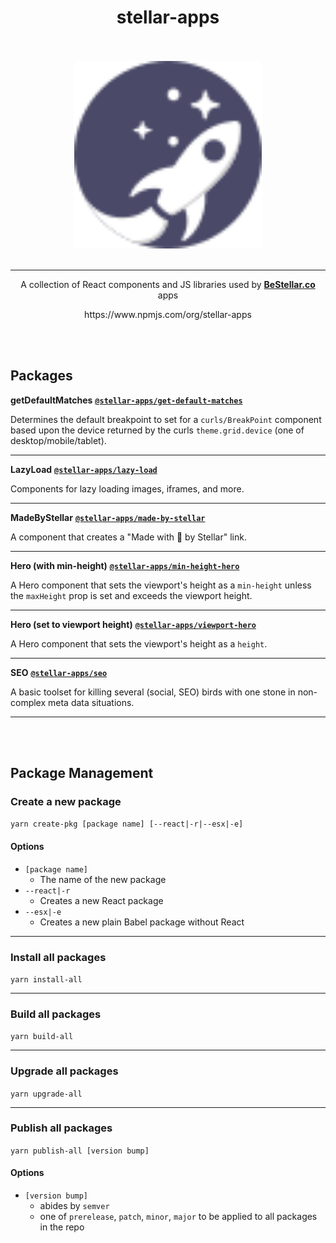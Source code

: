 <h1 align=center>
  stellar-apps  
</h1>

<p align=center>
  <br/>
  <br/>
  <img src='assets/Icon-FullColor.svg' width='300' height='300' alt='Stellar Apps'/>
  <br/>
  <br/>
</p>

______

<p align=center>
  A collection of React components and JS libraries used by <a href='https://BeStellar.co'><b>BeStellar.co</b></a> apps
</p>

<p align=center>
https://www.npmjs.com/org/stellar-apps
</p>

<br/><br/>

## Packages

**getDefaultMatches** [**`@stellar-apps/get-default-matches`**](./packages/get-default-matches)

Determines the default breakpoint to set for a `curls/BreakPoint` component based upon the
device returned by the curls `theme.grid.device` (one of desktop/mobile/tablet).

______

**LazyLoad** [**`@stellar-apps/lazy-load`**](./packages/lazy-load)

Components for lazy loading images, iframes, and more.

______

**MadeByStellar** [**`@stellar-apps/made-by-stellar`**](./packages/made-by-stellar)

A component that creates a "Made with 🚀 by Stellar" link.

------

**Hero (with min-height)** [**`@stellar-apps/min-height-hero`**](./packages/min-height-hero)

A Hero component that sets the viewport's height as a `min-height` unless the `maxHeight` prop
is set and exceeds the viewport height.

------

**Hero (set to viewport height)** [**`@stellar-apps/viewport-hero`**](./packages/viewport-hero)

A Hero component that sets the viewport's height as a `height`.

______

**SEO** [**`@stellar-apps/seo`**](./packages/seo)

A basic toolset for killing several (social, SEO) birds with one stone in non-complex meta data situations.

______

<br/><br/>

## Package Management

### Create a new package
`yarn create-pkg [package name] [--react|-r|--esx|-e]`

#### Options
- `[package name]`
    - The name of the new package
- `--react|-r`
    - Creates a new React package
- `--esx|-e`
    - Creates a new plain Babel package without React

______

### Install all packages
`yarn install-all`

------

### Build all packages
`yarn build-all`

______

### Upgrade all packages
`yarn upgrade-all`

______

### Publish all packages
`yarn publish-all [version bump]`

#### Options
- `[version bump]`
    - abides by `semver`
    - one of `prerelease`, `patch`, `minor`, `major` to be applied to all packages in the repo
